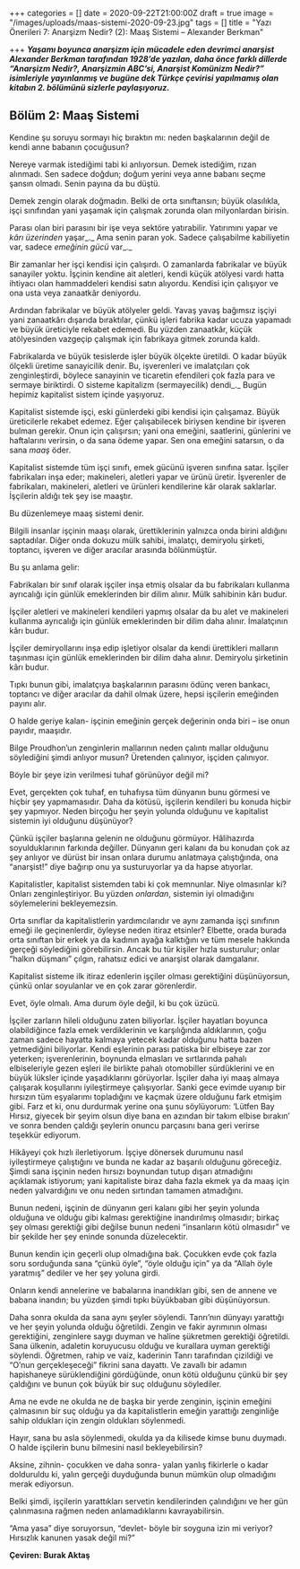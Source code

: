 +++
categories = []
date = 2020-09-22T21:00:00Z
draft = true
image = "/images/uploads/maas-sistemi-2020-09-23.jpg"
tags = []
title = "Yazı Önerileri 7: Anarşizm Nedir? (2): Maaş Sistemi – Alexander Berkman"

+++
**_Yaşamı boyunca anarşizm için mücadele eden devrimci anarşist Alexander Berkman tarafından 1928’de yazılan, daha önce farklı dillerde “Anarşizm Nedir?, Anarşizmin ABC’si, Anarşist Komünizm Nedir?” isimleriyle yayınlanmış ve bugüne dek Türkçe çevirisi yapılmamış olan kitabın 2. bölümünü sizlerle paylaşıyoruz._** 

## **Bölüm 2: Maaş Sistemi**

Kendine şu soruyu sormayı hiç bıraktın mı: neden başkalarının değil de kendi anne babanın çocuğusun?

Nereye varmak istediğimi tabi ki anlıyorsun. Demek istediğim, rızan alınmadı. Sen sadece doğdun; doğum yerini veya anne babanı seçme şansın olmadı. Senin payına da bu düştü.

Demek zengin olarak doğmadın. Belki de orta sınıftansın; büyük olasılıkla, işçi sınıfından yani yaşamak için çalışmak zorunda olan milyonlardan birisin.

Parası olan biri parasını bir işe veya sektöre yatırabilir. Yatırımını yapar ve _kârı üzerinden_ yaşar_._ Ama senin paran yok. Sadece çalışabilme kabiliyetin var, sadece _emeğinin gücü_ var_._

Bir zamanlar her işçi kendisi için çalışırdı. O zamanlarda fabrikalar ve büyük sanayiler yoktu. İşçinin kendine ait aletleri, kendi küçük atölyesi vardı hatta ihtiyacı olan hammaddeleri kendisi satın alıyordu. Kendisi için çalışıyor ve ona usta veya zanaatkâr deniyordu.

Ardından fabrikalar ve büyük atölyeler geldi. Yavaş yavaş bağımsız işçiyi yani zanaatkârı dışarıda bıraktılar, çünkü işleri fabrika kadar ucuza yapamadı ve büyük üreticiyle rekabet edemedi. Bu yüzden zanaatkâr, küçük atölyesinden vazgeçip çalışmak için fabrikaya gitmek zorunda kaldı.

Fabrikalarda ve büyük tesislerde işler büyük ölçekte üretildi. O kadar büyük ölçekli üretime sanayicilik denir. Bu, işverenleri ve imalatçıları çok zenginleştirdi, böylece sanayinin ve ticaretin efendileri çok fazla para ve sermaye biriktirdi. O sisteme kapitalizm (sermayecilik) dendi_._ Bugün hepimiz kapitalist sistem içinde yaşıyoruz.

Kapitalist sistemde işçi, eski günlerdeki gibi kendisi için çalışamaz. Büyük üreticilerle rekabet edemez. Eğer çalışabilecek biriysen kendine bir işveren bulman gerekir. Onun için çalışırsın; yani ona emeğini, saatlerini, günlerini ve haftalarını verirsin, o da sana ödeme yapar. Sen ona emeğini satarsın, o da sana _maaş_ öder.

Kapitalist sistemde tüm işçi sınıfı, emek gücünü işveren sınıfına satar. İşçiler fabrikaları inşa eder; makineleri, aletleri yapar ve ürünü üretir. İşverenler de fabrikaları, makineleri, aletleri ve ürünleri kendilerine kâr olarak saklarlar. İşçilerin aldığı tek şey ise maaştır.

Bu düzenlemeye maaş sistemi denir.

Bilgili insanlar işçinin maaşı olarak, ürettiklerinin yalnızca onda birini aldığını saptadılar. Diğer onda dokuzu mülk sahibi, imalatçı, demiryolu şirketi, toptancı, işveren ve diğer aracılar arasında bölünmüştür.

Bu şu anlama gelir:

Fabrikaları bir sınıf olarak işçiler inşa etmiş olsalar da bu fabrikaları kullanma ayrıcalığı için günlük emeklerinden bir dilim alınır. Mülk sahibinin kârı budur.

İşçiler aletleri ve makineleri kendileri yapmış olsalar da bu alet ve makineleri kullanma ayrıcalığı için günlük emeklerinden bir dilim daha alınır. İmalatçının kârı budur.

İşçiler demiryollarını inşa edip işletiyor olsalar da kendi ürettikleri malların taşınması için günlük emeklerinden bir dilim daha alınır. Demiryolu şirketinin kârı budur.

Tıpkı bunun gibi, imalatçıya başkalarının parasını ödünç veren bankacı, toptancı ve diğer aracılar da dahil olmak üzere, hepsi işçilerin emeğinden payını alır.

O halde geriye kalan- işçinin emeğinin gerçek değerinin onda biri – ise onun payıdır, maaşıdır.

Bilge Proudhon’un zenginlerin mallarının neden çalıntı mallar olduğunu söylediğini şimdi anlıyor musun? Üretenden çalınıyor, işçiden çalınıyor.

Böyle bir şeye izin verilmesi tuhaf görünüyor değil mi?

Evet, gerçekten çok tuhaf, en tuhafıysa tüm dünyanın bunu görmesi ve hiçbir şey yapmamasıdır. Daha da kötüsü, işçilerin kendileri bu konuda hiçbir şey yapmıyor. Neden birçoğu her şeyin yolunda olduğunu ve kapitalist sistemin iyi olduğunu düşünüyor?

Çünkü işçiler başlarına gelenin ne olduğunu görmüyor. Hâlihazırda soyulduklarının farkında değiller. Dünyanın geri kalanı da bu konudan çok az şey anlıyor ve dürüst bir insan onlara durumu anlatmaya çalıştığında, ona “anarşist!” diye bağırıp onu ya susturuyorlar ya da hapse atıyorlar.

Kapitalistler, kapitalist sistemden tabi ki çok memnunlar. Niye olmasınlar ki? Onları zenginleştiriyor. Bu yüzden _onlardan_, sistemin iyi olmadığını söylemelerini bekleyemezsin.

Orta sınıflar da kapitalistlerin yardımcılarıdır ve aynı zamanda işçi sınıfının emeği ile geçinenlerdir, öyleyse neden itiraz etsinler? Elbette, orada burada orta sınıftan bir erkek ya da kadının ayağa kalktığını ve tüm mesele hakkında gerçeği söylediğini görebilirsin. Ancak bu tür kişiler hızla susturulur; onlar “halkın düşmanı” çılgın, rahatsız edici ve anarşist olarak damgalanır.

Kapitalist sisteme ilk itiraz edenlerin işçiler olması gerektiğini düşünüyorsun, çünkü onlar soyulanlar ve en çok zarar görenlerdir.

Evet, öyle olmalı. Ama durum öyle değil, ki bu çok üzücü.

İşçiler zarların hileli olduğunu zaten biliyorlar. İşçiler hayatları boyunca olabildiğince fazla emek verdiklerinin ve karşılığında aldıklarının, çoğu zaman sadece hayatta kalmaya yetecek kadar olduğunu hatta bazen yetmediğini biliyorlar. Kendi eşlerinin parası patiska bir elbiseye zar zor yeterken; işverenlerinin, boynunda elmasları ve sırtlarında pahalı elbiseleriyle gezen eşleri ile birlikte pahalı otomobiller sürdüklerini ve en büyük lüksler içinde yaşadıklarını görüyorlar. İşçiler daha iyi maaş almaya çalışarak koşullarını iyileştirmeye çalışıyorlar. Sanki gece evimde uyanıp bir hırsızın tüm eşyalarımı topladığını ve kaçmak üzere olduğunu fark etmişim gibi. Farz et ki, onu durdurmak yerine ona şunu söylüyorum: ‘Lütfen Bay Hırsız, giyecek bir şeyim olsun diye bana en azından bir takım elbise bırakın’ ve sonra benden çaldığı şeylerin onuncu parçasını bana geri verirse teşekkür ediyorum.

Hikâyeyi çok hızlı ilerletiyorum. İşçiye dönersek durumunu nasıl iyileştirmeye çalıştığını ve bunda ne kadar az başarılı olduğunu göreceğiz. Şimdi sana işçinin neden hırsızı boynundan tutup dışarı atmadığını açıklamak istiyorum; yani kapitaliste biraz daha fazla ekmek ya da maaş için neden yalvardığını ve onu neden sırtından tamamen atmadığını.

Bunun nedeni, işçinin de dünyanın geri kalanı gibi her şeyin yolunda olduğuna ve olduğu gibi kalması gerektiğine inandırılmış olmasıdır; birkaç şey olması gerektiği gibi değilse bunun nedeni “insanların kötü olmasıdır” ve bir şekilde her şey eninde sonunda düzelecektir.

Bunun kendin için geçerli olup olmadığına bak. Çocukken evde çok fazla soru sorduğunda sana “çünkü öyle”, “öyle olduğu için” ya da “Allah öyle yaratmış” dediler ve her şey yoluna girdi.

Onların kendi annelerine ve babalarına inandıkları gibi, sen de annene ve babana inandın; bu yüzden şimdi tıpkı büyükbaban gibi düşünüyorsun.

Daha sonra okulda da sana aynı şeyler söylendi. Tanrı’nın dünyayı yarattığı ve her şeyin yolunda olduğu öğretildi. Zengin ve fakir ayrımının olması gerektiğini, zenginlere saygı duyman ve haline şükretmen gerektiği öğretildi. Sana ülkenin, adaletin koruyucusu olduğu ve kurallara uyman gerektiği söylendi. Öğretmen, rahip ve vaiz, kaderinin Tanrı tarafından çizildiği ve “O’nun gerçekleşeceği” fikrini sana dayattı. Ve zavallı bir adamın hapishaneye sürüklendiğini gördüğünde, onun kötü olduğunu çünkü bir şey çaldığını ve bunun çok büyük bir suç olduğunu söylediler.

Ama ne evde ne okulda ne de başka bir yerde zenginin, işçinin emeğini çalmasının bir suç olduğu ya da kapitalistlerin emeğin yarattığı zenginliğe sahip oldukları için zengin oldukları söylenmedi.

Hayır, sana bu asla söylenmedi, okulda ya da kilisede kimse bunu duymadı. O halde işçilerin bunu bilmesini nasıl bekleyebilirsin?

Aksine, zihnin- çocukken ve daha sonra- yalan yanlış fikirlerle o kadar dolduruldu ki, yalın gerçeği duyduğunda bunun mümkün olup olmadığını merak ediyorsun.

Belki şimdi, işçilerin yarattıkları servetin kendilerinden çalındığını ve her gün çalınmasına rağmen neden anlamadıklarını kavrayabilirsin.

“Ama yasa” diye soruyorsun, “devlet- böyle bir soyguna izin mi veriyor? Hırsızlık kanunen yasak değil mi?”

**Çeviren: Burak Aktaş**